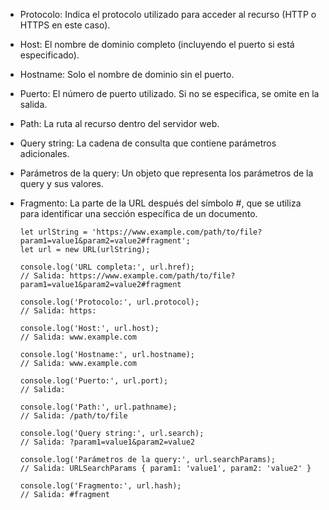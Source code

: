 * Protocolo: Indica el protocolo utilizado para acceder al recurso (HTTP o HTTPS en este caso).
* Host: El nombre de dominio completo (incluyendo el puerto si está especificado).
* Hostname: Solo el nombre de dominio sin el puerto.
* Puerto: El número de puerto utilizado. Si no se especifica, se omite en la salida.
* Path: La ruta al recurso dentro del servidor web.
* Query string: La cadena de consulta que contiene parámetros adicionales.
* Parámetros de la query: Un objeto que representa los parámetros de la query y sus valores.
* Fragmento: La parte de la URL después del símbolo #, que se utiliza para identificar una sección específica de un documento.

      let urlString = 'https://www.example.com/path/to/file?param1=value1&param2=value2#fragment';
      let url = new URL(urlString);
      
      console.log('URL completa:', url.href);
      // Salida: https://www.example.com/path/to/file?param1=value1&param2=value2#fragment
      
      console.log('Protocolo:', url.protocol);
      // Salida: https:
      
      console.log('Host:', url.host);
      // Salida: www.example.com
      
      console.log('Hostname:', url.hostname);
      // Salida: www.example.com
      
      console.log('Puerto:', url.port);
      // Salida: 
      
      console.log('Path:', url.pathname);
      // Salida: /path/to/file
      
      console.log('Query string:', url.search);
      // Salida: ?param1=value1&param2=value2
      
      console.log('Parámetros de la query:', url.searchParams);
      // Salida: URLSearchParams { param1: 'value1', param2: 'value2' }
      
      console.log('Fragmento:', url.hash);
      // Salida: #fragment
